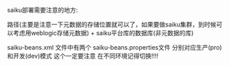 saiku部署需要注意的地方:

路径(主要是注意一下元数据的存储位置就可以了，如果要做saiku集群，到时候可以考虑用weblogic存储元数据) + saiku平台库的数据库(非元数据的库)

saiku-beans.xml 文件中有两个 saiku-beans.properties文件 分别对应生产(pro)和开发(dev)模式 这个一定要注意 在不同环境记得切换!!!!
	